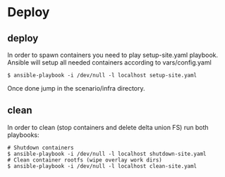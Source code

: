 Deploy
======

deploy
------

In order to spawn containers you need to play setup-site.yaml playbook.
Ansible will setup all needed containers according to vars/config.yaml

```
$ ansible-playbook -i /dev/null -l localhost setup-site.yaml
```

Once done jump in the scenario/infra directory.


clean
-----

In order to clean (stop containers and delete delta union FS) run both
playbooks:

```
# Shutdown containers
$ ansible-playbook -i /dev/null -l localhost shutdown-site.yaml
# Clean container rootfs (wipe overlay work dirs)
$ ansible-playbook -i /dev/null -l localhost clean-site.yaml
```
